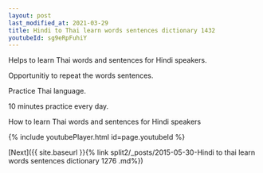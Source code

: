 ```yaml
---
layout: post
last_modified_at: 2021-03-29
title: Hindi to Thai learn words sentences dictionary 1432 
youtubeId: sg9eRpFuhiY
---
```

 
 
Helps to learn Thai words and sentences for Hindi speakers.

Opportunitiy to repeat the words sentences. 

Practice Thai language. 
 
10 minutes practice every day. 
 
How to learn Thai words and sentences for Hindi speakers 
 
{% include youtubePlayer.html id=page.youtubeId %}
 
 
[Next]({{ site.baseurl }}{% link  split2/_posts/2015-05-30-Hindi to thai learn words sentences dictionary 1276 .md%})
 
